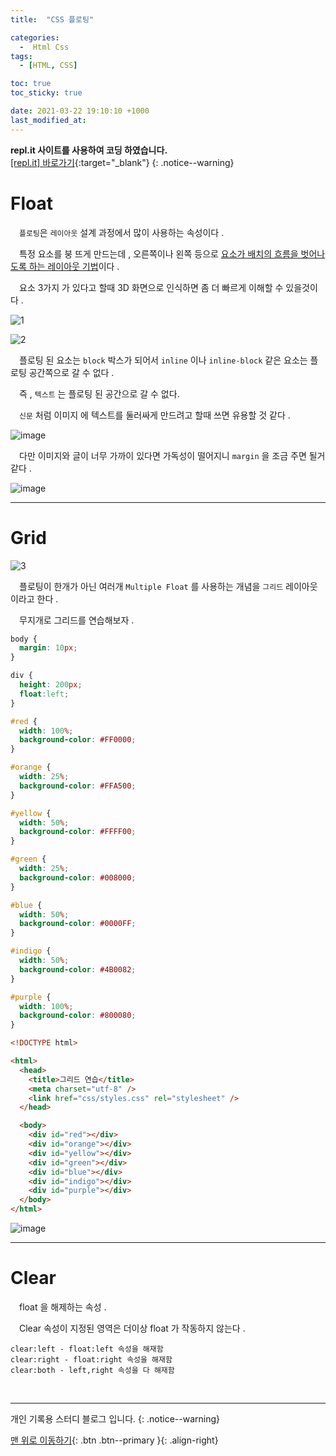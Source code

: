 ```yaml
---
title:  "CSS 플로팅" 

categories:
  -  Html Css
tags:
  - [HTML, CSS]

toc: true
toc_sticky: true

date: 2021-03-22 19:10:10 +1000
last_modified_at: 
---
```

**repl.it 사이트를 사용하여 코딩 하였습니다.**   
[[repl.it] 바로가기](https://replit.com/){:target="_blank"}
{: .notice--warning}

# Float

　`플로팅`은 `레이아웃` 설계 과정에서 많이 사용하는 속성이다 . 

　특정 요소를 붕 뜨게 만드는데 , 오른쪽이나 왼쪽 등으로 <u>요소가 배치의 흐름을 벗어나도록 하는 레이아웃 기법</u>이다 .

　요소 3가지 가 있다고 할때 3D 화면으로 인식하면 좀 더 빠르게 이해할 수 있을것이다 .

![1](https://user-images.githubusercontent.com/50429028/111984956-5df5d000-8b4f-11eb-8327-e085b1ab1050.png)

![2](https://user-images.githubusercontent.com/50429028/111984965-5fbf9380-8b4f-11eb-9a8f-e8149e1255e2.png)

　플로팅 된 요소는 `block` 박스가 되어서 `inline` 이나 `inline-block` 같은 요소는 플로팅 공간쪽으로 갈 수 없다 . 

　즉 , `텍스트` 는 플로팅 된 공간으로 갈 수 없다. 

　`신문` 처럼 이미지 에 텍스트를 둘러싸게 만드려고 할때 쓰면 유용할 것 같다 .

![image](https://user-images.githubusercontent.com/50429028/111987340-73b8c480-8b52-11eb-8b57-dc3cf7d095b5.png)

　다만 이미지와 글이 너무 가까이 있다면 가독성이 떨어지니 `margin` 을 조금 주면 될거 같다 .

![image](https://user-images.githubusercontent.com/50429028/111987262-597ee680-8b52-11eb-966b-2a8d4b1f08a9.png)

***

# Grid

![3](https://user-images.githubusercontent.com/50429028/111988896-71576a00-8b54-11eb-967f-488026418c40.png)

　플로팅이 한개가 아닌 여러개 `Multiple Float` 를 사용하는 개념을 `그리드` 레이아웃 이라고 한다 .

　무지개로 그리드를 연습해보자 .
```css
body {
  margin: 10px;
}

div {
  height: 200px;
  float:left;
}

#red {
  width: 100%;
  background-color: #FF0000;
}

#orange {
  width: 25%;
  background-color: #FFA500;
}

#yellow {
  width: 50%;
  background-color: #FFFF00;
}

#green {
  width: 25%;
  background-color: #008000;
}

#blue {
  width: 50%;
  background-color: #0000FF;
}

#indigo {
  width: 50%;
  background-color: #4B0082;
}

#purple {
  width: 100%;
  background-color: #800080;
}
```

```html
<!DOCTYPE html>

<html>
  <head>
    <title>그리드 연습</title>
    <meta charset="utf-8" />
    <link href="css/styles.css" rel="stylesheet" />
  </head>

  <body>
    <div id="red"></div>
    <div id="orange"></div>
    <div id="yellow"></div>
    <div id="green"></div>
    <div id="blue"></div>
    <div id="indigo"></div>
    <div id="purple"></div>
  </body>
</html>
```
![image](https://user-images.githubusercontent.com/50429028/111990616-c5fbe480-8b56-11eb-91c0-bcc3dd493845.png)

***

# Clear

　float 을 해제하는 속성 .

　Clear 속성이 지정된 영역은 더이상 float 가 작동하지 않는다 .

```
clear:left - float:left 속성을 해재함
clear:right - float:right 속성을 해재함
clear:both - left,right 속성을 다 해재함
```

<br>

***

개인 기록용 스터디 블로그 입니다.
{: .notice--warning}

[맨 위로 이동하기](#){: .btn .btn--primary }{: .align-right}